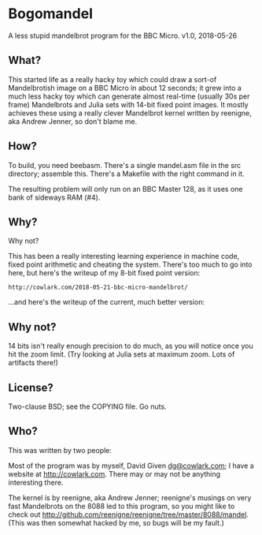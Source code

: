# Bogomandel

A less stupid mandelbrot program for the BBC Micro. v1.0, 2018-05-26


## What?

This started life as a really hacky toy which could draw a sort-of
Mandelbrotish image on a BBC Micro in about 12 seconds; it grew into a much
less hacky toy which can generate almost real-time (usually 30s per frame)
Mandelbrots and Julia sets with 14-bit fixed point images. It mostly achieves
these using a really clever Mandelbrot kernel written by reenigne, aka Andrew
Jenner, so don't blame me.


## How?

To build, you need beebasm. There's a single mandel.asm file in the src
directory; assemble this. There's a Makefile with the right command in it.

The resulting problem will only run on an BBC Master 128, as it uses one bank
of sideways RAM (#4).


## Why?

Why not?

This has been a really interesting learning experience in machine code, fixed
point arithmetic and cheating the system. There's too much to go into here, but
here's the writeup of my 8-bit fixed point version:

	http://cowlark.com/2018-05-21-bbc-micro-mandelbrot/

...and here's the writeup of the current, much better version:

<URL will appear later>


## Why not?

14 bits isn't really enough precision to do much, as you will notice once you
hit the zoom limit. (Try looking at Julia sets at maximum zoom. Lots of
artifacts there!)


## License?

Two-clause BSD; see the COPYING file. Go nuts.


## Who?

This was written by two people:

Most of the program was by myself, David Given <dg@cowlark.com>; I have a
website at http://cowlark.com. There may or may not be anything interesting
there.

The kernel is by reenigne, aka Andrew Jenner; reenigne's musings on very fast
Mandelbrots on the 8088 led to this program, so you might like to check out
http://github.com/reenigne/reenigne/tree/master/8088/mandel. (This was then
somewhat hacked by me, so bugs will be my fault.)

